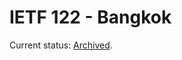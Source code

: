 # IETF 122 - Bangkok
Current status: <!-- Session Planned --> [Archived](https://datatracker.ietf.org/meeting/122/proceedings).

<!--
(see: https://datatracker.ietf.org/doc/html/rfc2418#section-3.1)

| Role | Name |
|---------|---------|
| WG Secretary (of the day) | TBD |
| WG Facilitator (of the day) | TBD |

(see https://datatracker.ietf.org/doc/html/rfc2418#section-6)

## Work in progress.
-->


